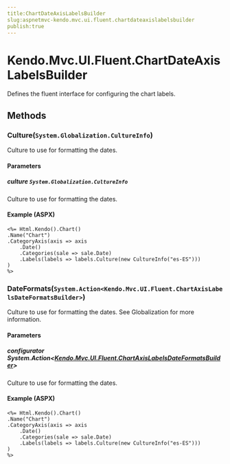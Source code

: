 ```yaml
---
title:ChartDateAxisLabelsBuilder
slug:aspnetmvc-kendo.mvc.ui.fluent.chartdateaxislabelsbuilder
publish:true
---
```


# Kendo.Mvc.UI.Fluent.ChartDateAxisLabelsBuilder
Defines the fluent interface for configuring the chart labels.



## Methods

### Culture(`System.Globalization.CultureInfo`)
Culture to use for formatting the dates.


#### Parameters

##### culture `System.Globalization.CultureInfo`
Culture to use for formatting the dates.




#### Example (ASPX)
    <%= Html.Kendo().Chart()
    .Name("Chart")
    .CategoryAxis(axis => axis
        .Date()
        .Categories(sale => sale.Date)
        .Labels(labels => labels.Culture(new CultureInfo("es-ES")))
    )
    %>


### DateFormats(`System.Action<Kendo.Mvc.UI.Fluent.ChartAxisLabelsDateFormatsBuilder>`)
Culture to use for formatting the dates.
            See Globalization
            for more information.


#### Parameters

##### configurator System.Action<[Kendo.Mvc.UI.Fluent.ChartAxisLabelsDateFormatsBuilder](/api/wrappers/aspnet-mvc/Kendo.Mvc.UI.Fluent/ChartAxisLabelsDateFormatsBuilder)>
Culture to use for formatting the dates.




#### Example (ASPX)
    <%= Html.Kendo().Chart()
    .Name("Chart")
    .CategoryAxis(axis => axis
        .Date()
        .Categories(sale => sale.Date)
        .Labels(labels => labels.Culture(new CultureInfo("es-ES")))
    )
    %>




